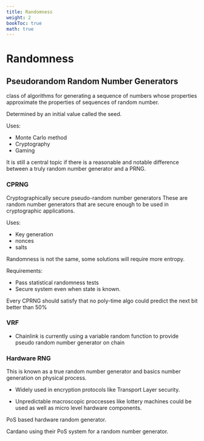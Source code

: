 ```yaml
---
title: Randomness
weight: 2
bookToc: true
math: true
---
```



# Randomness

## Pseudorandom Random Number Generators

class of algorithms for generating a sequence of numbers whose properties approximate the properties of sequences of random number. 

Determined by an initial value called the seed. 

Uses:
- Monte Carlo method
- Cryptography
- Gaming

It is still a central topic if there is a reasonable and notable difference between a truly random number generator and a PRNG.

### CPRNG
Cryptographically secure pseudo-random number generators
These are random number generators that are secure enough to be used in cryptographic applications.

Uses: 
- Key generation
- nonces
- salts

Randomness is not the same, some solutions will require more entropy. 

Requirements:
- Pass statistical randomness tests
- Secure system even when state is known. 

Every CPRNG should satisfy that no poly-time algo could predict the next bit better than 50%


### VRF
- Chainlink is currently using a variable random function to provide pseudo random number generator on chain

### Hardware RNG
 This is known as a true random number generator and basics number generation on physical process.

 - Widely used in encryption protocols like Transport Layer security.

- Unpredictable macroscopic proccesses like lottery machines could be used as well as micro level hardware components. 


PoS based hardware random generator. 

Cardano using their PoS system for a random number generator. 

